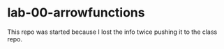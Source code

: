 # lab-00-arrowfunctions
This repo was started because I lost the info twice pushing it to the class repo.
